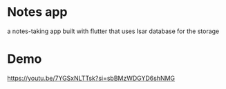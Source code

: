 # Notes app
a notes-taking app built with flutter that uses Isar database for the storage

# Demo
https://youtu.be/7YGSxNLTTsk?si=sbBMzWDGYD6shNMG
